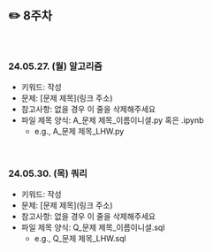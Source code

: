 ## ✏️ 8주차

</br>

### 24.05.27. (월) 알고리즘
- 키워드: 작성
- 문제: [문제 제목](링크 주소)
- 참고사항: 없을 경우 이 줄을 삭제해주세요
- 파일 제목 양식: A_문제 제목_이름이니셜.py 혹은 .ipynb
  - e.g., A_문제 제목_LHW.py


</br>

### 24.05.30. (목) 쿼리
- 키워드: 작성
- 문제: [문제 제목](링크 주소)
- 참고사항: 없을 경우 이 줄을 삭제해주세요
- 파일 제목 양식: Q_문제 제목_이름이니셜.sql
  - e.g., Q_문제 제목_LHW.sql

</br>
